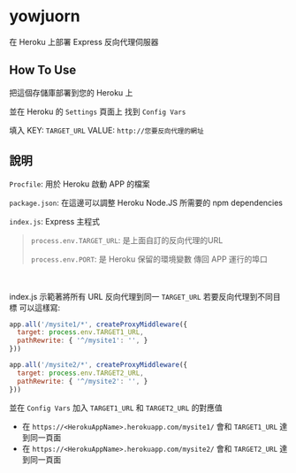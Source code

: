 # yowjuorn
在 Heroku 上部署 Express 反向代理伺服器

## How To Use
把這個存儲庫部署到您的 Heroku 上

並在 Heroku 的 `Settings` 頁面上 找到 `Config Vars`

填入 KEY: `TARGET_URL` VALUE: `http://您要反向代理的網址`

## 說明
`Procfile`: 用於 Heroku 啟動 APP 的檔案

`package.json`: 在這邊可以調整 Heroku Node.JS 所需要的 npm dependencies

`index.js`: Express 主程式
> `process.env.TARGET_URL`: 是上面自訂的反向代理的URL
> 
> `process.env.PORT`: 是 Heroku 保留的環境變數 傳回 APP 運行的埠口

　

index.js 示範著將所有 URL 反向代理到同一 `TARGET_URL` 若要反向代理到不同目標 可以這樣寫:
```js
app.all('/mysite1/*', createProxyMiddleware({
  target: process.env.TARGET1_URL,
  pathRewrite: { '^/mysite1': '', }
}))

app.all('/mysite2/*', createProxyMiddleware({
  target: process.env.TARGET2_URL,
  pathRewrite: { '^/mysite2': '', }
}))
```
並在 `Config Vars` 加入 `TARGET1_URL` 和 `TARGET2_URL` 的對應值

* 在 `https://<HerokuAppName>.herokuapp.com/mysite1/` 會和 `TARGET1_URL` 達到同一頁面
* 在 `https://<HerokuAppName>.herokuapp.com/mysite2/` 會和 `TARGET2_URL` 達到同一頁面
